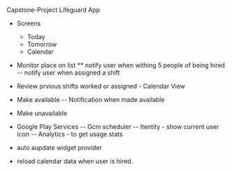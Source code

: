 #
Capstone-Project
Lifeguard App

* Screens
    * Today
  * Tomorrow
  * Calendar

* Monitor place on list
** notify user when withing 5 people of being hired
-- notify user when assigned a shift
+ Review prvious shifts worked or assigned - Calendar View
- Make available
-- Notification when made available
- Make unavailable

- Google Play Services
-- Gcm scheduler
-- Itentity - show current user icon
-- Analytics - to get usage stats

- auto aupdate widget provider

- reload calendar data when user is hired.



